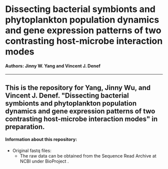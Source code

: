 # Dissecting bacterial symbionts and phytoplankton population dynamics and gene expression patterns of two contrasting host-microbe interaction modes
#### Authors: Jinny W. Yang and Vincent J. Denef

---
This is the repository for Yang, Jinny Wu, and Vincent J. Denef. "Dissecting bacterial symbionts and phytoplankton population dynamics and gene expression patterns of two contrasting host-microbe interaction modes" in preparation.
---

#### Information about this repository:

 - Original fastq files:
    - The raw data can be obtained from the Sequence Read Archive at NCBI under BioProject .
